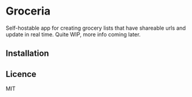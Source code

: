 # Groceria

Self-hostable app for creating grocery lists that have shareable urls and update in
real time. Quite WIP, more info coming later.

## Installation

## Licence

MIT
